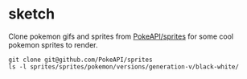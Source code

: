 # sketch

Clone pokemon gifs and sprites from
[PokeAPI/sprites](https://github.com/PokeAPI/sprites)
for some cool pokemon sprites to render.

```
git clone git@github.com/PokeAPI/sprites
ls -l sprites/sprites/pokemon/versions/generation-v/black-white/
```
